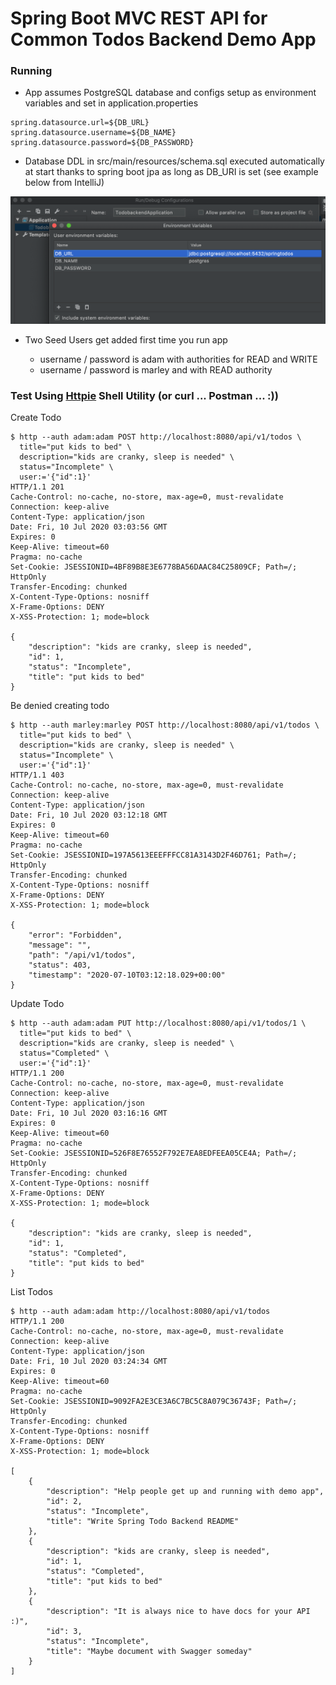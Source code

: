 # Spring Boot MVC REST API for Common Todos Backend Demo App

### Running

- App assumes PostgreSQL database and configs setup as environment variables and set in application.properties

```
spring.datasource.url=${DB_URL}
spring.datasource.username=${DB_NAME}
spring.datasource.password=${DB_PASSWORD}
```

- Database DDL in src/main/resources/schema.sql executed automatically at start thanks to spring boot jpa as long as DB_URI is set (see example below from IntelliJ)

<img src="https://github.com/amcquistan/spring-boot-todos-rest-api/blob/master/todos-env-variables.png">

- Two Seed Users get added first time you run app

  - username / password is adam with authorities for READ and WRITE
  - username / password is marley and with READ authority
  
### Test Using [Httpie](https://httpie.org/) Shell Utility (or curl ... Postman ... :))

Create Todo

```
$ http --auth adam:adam POST http://localhost:8080/api/v1/todos \
  title="put kids to bed" \
  description="kids are cranky, sleep is needed" \
  status="Incomplete" \
  user:='{"id":1}'
HTTP/1.1 201 
Cache-Control: no-cache, no-store, max-age=0, must-revalidate
Connection: keep-alive
Content-Type: application/json
Date: Fri, 10 Jul 2020 03:03:56 GMT
Expires: 0
Keep-Alive: timeout=60
Pragma: no-cache
Set-Cookie: JSESSIONID=4BF89B8E3E6778BA56DAAC84C25809CF; Path=/; HttpOnly
Transfer-Encoding: chunked
X-Content-Type-Options: nosniff
X-Frame-Options: DENY
X-XSS-Protection: 1; mode=block

{
    "description": "kids are cranky, sleep is needed",
    "id": 1,
    "status": "Incomplete",
    "title": "put kids to bed"
}
```


Be denied creating todo

```
$ http --auth marley:marley POST http://localhost:8080/api/v1/todos \
  title="put kids to bed" \
  description="kids are cranky, sleep is needed" \
  status="Incomplete" \
  user:='{"id":1}'
HTTP/1.1 403 
Cache-Control: no-cache, no-store, max-age=0, must-revalidate
Connection: keep-alive
Content-Type: application/json
Date: Fri, 10 Jul 2020 03:12:18 GMT
Expires: 0
Keep-Alive: timeout=60
Pragma: no-cache
Set-Cookie: JSESSIONID=197A5613EEEFFFCC81A3143D2F46D761; Path=/; HttpOnly
Transfer-Encoding: chunked
X-Content-Type-Options: nosniff
X-Frame-Options: DENY
X-XSS-Protection: 1; mode=block

{
    "error": "Forbidden",
    "message": "",
    "path": "/api/v1/todos",
    "status": 403,
    "timestamp": "2020-07-10T03:12:18.029+00:00"
}
```


Update Todo


```
$ http --auth adam:adam PUT http://localhost:8080/api/v1/todos/1 \
  title="put kids to bed" \
  description="kids are cranky, sleep is needed" \
  status="Completed" \
  user:='{"id":1}'
HTTP/1.1 200 
Cache-Control: no-cache, no-store, max-age=0, must-revalidate
Connection: keep-alive
Content-Type: application/json
Date: Fri, 10 Jul 2020 03:16:16 GMT
Expires: 0
Keep-Alive: timeout=60
Pragma: no-cache
Set-Cookie: JSESSIONID=526F8E76552F792E7EA8EDFEEA05CE4A; Path=/; HttpOnly
Transfer-Encoding: chunked
X-Content-Type-Options: nosniff
X-Frame-Options: DENY
X-XSS-Protection: 1; mode=block

{
    "description": "kids are cranky, sleep is needed",
    "id": 1,
    "status": "Completed",
    "title": "put kids to bed"
}
```

List Todos

```
$ http --auth adam:adam http://localhost:8080/api/v1/todos       
HTTP/1.1 200 
Cache-Control: no-cache, no-store, max-age=0, must-revalidate
Connection: keep-alive
Content-Type: application/json
Date: Fri, 10 Jul 2020 03:24:34 GMT
Expires: 0
Keep-Alive: timeout=60
Pragma: no-cache
Set-Cookie: JSESSIONID=9092FA2E3CE3A6C7BC5C8A079C36743F; Path=/; HttpOnly
Transfer-Encoding: chunked
X-Content-Type-Options: nosniff
X-Frame-Options: DENY
X-XSS-Protection: 1; mode=block

[
    {
        "description": "Help people get up and running with demo app",
        "id": 2,
        "status": "Incomplete",
        "title": "Write Spring Todo Backend README"
    },
    {
        "description": "kids are cranky, sleep is needed",
        "id": 1,
        "status": "Completed",
        "title": "put kids to bed"
    },
    {
        "description": "It is always nice to have docs for your API :)",
        "id": 3,
        "status": "Incomplete",
        "title": "Maybe document with Swagger someday"
    }
]
```

